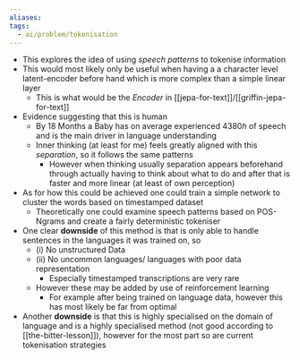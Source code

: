 ```yaml
---
aliases: 
tags:
  - ai/problem/tokenisation
---
```

- This explores the idea of using *speech patterns* to tokenise information
- This would most likely only be useful when having a a character level latent-encoder before hand which is more complex than a simple linear layer 
	- This is what would be the *Encoder* in [[jepa-for-text]]/[[griffin-jepa-for-text]]
- Evidence suggesting that this is human
	- By 18 Months a Baby has on average experienced $4380h$ of speech and is the main driver in language understanding
	- Inner thinking (at least for me) feels greatly aligned with this *separation*, so it follows the same patterns
		- However when thinking usually separation appears beforehand through actually having to think about what to do and after that is faster and more linear (at least of own perception)
- As for how this could be achieved one could train a simple network to cluster the words based on timestamped dataset
	- Theoretically one could examine speech patterns based on POS-Ngrams and create a fairly deterministic tokeniser
- One clear **downside** of this method is that is only able to handle sentences in the languages it was trained on, so
	- (i) No unstructured Data 
	- (ii) No uncommon languages/ languages with poor data representation
		- Especially timestamped transcriptions are very rare
	- However these may be added by use of reinforcement learning
		- For example after being trained on language data, however this has most likely be far from optimal
- Another **downside** is that this is highly specialised on the domain of language and is a highly specialised method (not good according to [[the-bitter-lesson]]), however for the most part so are current tokenisation strategies